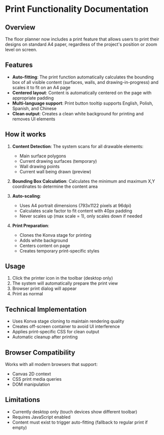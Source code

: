 # Print Functionality Documentation

## Overview

The floor planner now includes a print feature that allows users to print their designs on standard A4 paper, regardless of the project's position or zoom level on screen.

## Features

- **Auto-fitting**: The print function automatically calculates the bounding box of all visible content (surfaces, walls, and drawing-in-progress) and scales it to fit on an A4 page
- **Centered layout**: Content is automatically centered on the page with appropriate padding
- **Multi-language support**: Print button tooltip supports English, Polish, Spanish, and Chinese
- **Clean output**: Creates a clean white background for printing and removes UI elements

## How it works

1. **Content Detection**: The system scans for all drawable elements:
   - Main surface polygons
   - Current drawing surfaces (temporary)
   - Wall drawing points
   - Current wall being drawn (preview)

2. **Bounding Box Calculation**: Calculates the minimum and maximum X,Y coordinates to determine the content area

3. **Auto-scaling**: 
   - Uses A4 portrait dimensions (793x1122 pixels at 96dpi)
   - Calculates scale factor to fit content with 40px padding
   - Never scales up (max scale = 1), only scales down if needed

4. **Print Preparation**:
   - Clones the Konva stage for printing
   - Adds white background
   - Centers content on page
   - Creates temporary print-specific styles

## Usage

1. Click the printer icon in the toolbar (desktop only)
2. The system will automatically prepare the print view
3. Browser print dialog will appear
4. Print as normal

## Technical Implementation

- Uses Konva stage cloning to maintain rendering quality
- Creates off-screen container to avoid UI interference
- Applies print-specific CSS for clean output
- Automatic cleanup after printing

## Browser Compatibility

Works with all modern browsers that support:
- Canvas 2D context
- CSS print media queries
- DOM manipulation

## Limitations

- Currently desktop only (touch devices show different toolbar)
- Requires JavaScript enabled
- Content must exist to trigger auto-fitting (fallback to regular print if empty)
